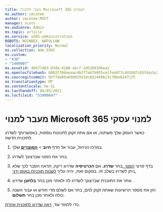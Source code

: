 ```yaml
---
title: מעבר לתוכנית Microsoft 365 לעסקים
ms.author: cmcatee
author: cmcatee-MSFT
manager: scotv
ms.audience: Admin
ms.topic: article
ms.service: o365-administration
ROBOTS: NOINDEX, NOFOLLOW
localization_priority: Normal
ms.collection: Adm_O365
ms.custom:
- "438"
- "1400007"
ms.assetid: 49d77463-d3da-4106-abcf-2d5209106ea2
ms.openlocfilehash: 6882f76deeaac4b2f7a67b955ce1fea977cd41697cb5fdacbc2d866b3933ef8a
ms.sourcegitcommit: b5f7da89a650d2915dc652449623c78be6247175
ms.translationtype: MT
ms.contentlocale: he-IL
ms.lasthandoff: 08/05/2021
ms.locfileid: "53909647"
---
```

# <a name="switch-to-a-different-microsoft-365-for-business-subscription"></a>מעבר למנוי Microsoft 365 למנוי עסקי

כאשר העסק שלך משתנה, או אם אתה זקוק לתכונות נוספות, באפשרותך לשדרג לתוכנית חדשה.
  
1. במרכז הניהול, עבור אל הדף **חיוב** \> **[המוצרים](https://go.microsoft.com/fwlink/p/?linkid=842054)** שלך.

2. בחר את המנוי שברצונך לשדרג.

3. בדף פרטי [המנוי ,](https://admin.microsoft.com/AdminPortal/Home#/subscriptions/webdirect%252F0dbaa202-d590-4529-98c2-a5e2ebaac702)בחר **שדרג.**  אם **הכרטיסיה** שדרוג ריקה, תראה הסבר לכך שלא ניתן לשדרג בשלב זה. במקום זאת, יהיה עליך [לשנות תוכניות באופן ידני.](https://docs.microsoft.com/microsoft-365/commerce/subscriptions/change-plans-manually?view=o365-worldwide)

4. אתר את התוכנית שברצונך לשדרג לה ולאחר מכן בחר **בלחצן** שדרוג.

5. הזן את מספר הרשיונות שאתה זקוק להם, בחר אם לשלם מדי חודש או עבור השנה כולה ולאחר מכן בחר **תשלום**.

כדי ללמוד עוד, [ראה שדרוג לתוכנית אחרת](https://docs.microsoft.com/microsoft-365/commerce/subscriptions/upgrade-to-different-plan).
